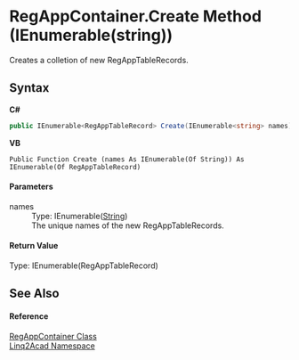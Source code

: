 # RegAppContainer.Create Method (IEnumerable(string))
 

Creates a colletion of new RegAppTableRecords.

## Syntax

**C#**<br />
``` C#
public IEnumerable<RegAppTableRecord> Create(IEnumerable<string> names)
```

**VB**<br />
``` VB
Public Function Create (names As IEnumerable(Of String)) As IEnumerable(Of RegAppTableRecord)
```


#### Parameters
<dl><dt>names</dt><dd>Type: IEnumerable(<a href="https://docs.microsoft.com/dotnet/api/system.string" target="_blank" rel="noopener noreferrer">String</a>)<br />The unique names of the new RegAppTableRecords.</dd></dl>

#### Return Value
Type: IEnumerable(RegAppTableRecord)

## See Also


#### Reference
<a href="T_Linq2Acad_RegAppContainer.md">RegAppContainer Class</a><br /><a href="N_Linq2Acad.md">Linq2Acad Namespace</a><br />
